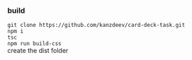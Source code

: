 ### build

`git clone https://github.com/kanzdeev/card-deck-task.git` <br>
`npm i`<br>
`tsc`<br>
`npm run build-css` <br>
create the dist folder 
